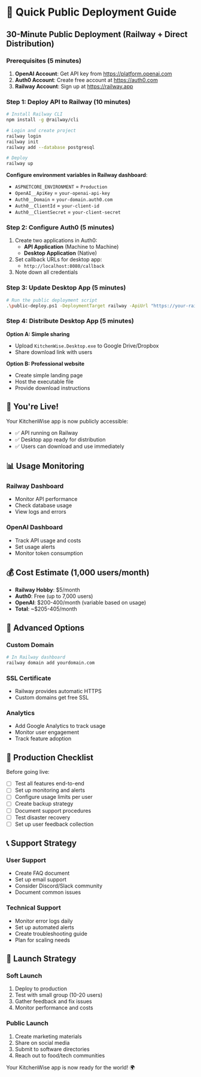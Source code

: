 # 🚀 Quick Public Deployment Guide

## 30-Minute Public Deployment (Railway + Direct Distribution)

### Prerequisites (5 minutes)
1. **OpenAI Account**: Get API key from https://platform.openai.com
2. **Auth0 Account**: Create free account at https://auth0.com
3. **Railway Account**: Sign up at https://railway.app

### Step 1: Deploy API to Railway (10 minutes)
```bash
# Install Railway CLI
npm install -g @railway/cli

# Login and create project
railway login
railway init
railway add --database postgresql

# Deploy
railway up
```

**Configure environment variables in Railway dashboard**:
- `ASPNETCORE_ENVIRONMENT` = `Production`
- `OpenAI__ApiKey` = `your-openai-api-key`
- `Auth0__Domain` = `your-domain.auth0.com`
- `Auth0__ClientId` = `your-client-id`
- `Auth0__ClientSecret` = `your-client-secret`

### Step 2: Configure Auth0 (5 minutes)
1. Create two applications in Auth0:
   - **API Application** (Machine to Machine)
   - **Desktop Application** (Native)
2. Set callback URLs for desktop app:
   - `http://localhost:8080/callback`
3. Note down all credentials

### Step 3: Update Desktop App (5 minutes)
```bash
# Run the public deployment script
.\public-deploy.ps1 -DeploymentTarget railway -ApiUrl "https://your-railway-app.up.railway.app"
```

### Step 4: Distribute Desktop App (5 minutes)
**Option A: Simple sharing**
- Upload `KitchenWise.Desktop.exe` to Google Drive/Dropbox
- Share download link with users

**Option B: Professional website**
- Create simple landing page
- Host the executable file
- Provide download instructions

## 🎉 You're Live!

Your KitchenWise app is now publicly accessible:
- ✅ API running on Railway
- ✅ Desktop app ready for distribution
- ✅ Users can download and use immediately

## 📊 Usage Monitoring

### Railway Dashboard
- Monitor API performance
- Check database usage
- View logs and errors

### OpenAI Dashboard
- Track API usage and costs
- Set usage alerts
- Monitor token consumption

## 💰 Cost Estimate (1,000 users/month)
- **Railway Hobby**: $5/month
- **Auth0**: Free (up to 7,000 users)
- **OpenAI**: $200-400/month (variable based on usage)
- **Total**: ~$205-405/month

## 🔧 Advanced Options

### Custom Domain
```bash
# In Railway dashboard
railway domain add yourdomain.com
```

### SSL Certificate
- Railway provides automatic HTTPS
- Custom domains get free SSL

### Analytics
- Add Google Analytics to track usage
- Monitor user engagement
- Track feature adoption

## 🚨 Production Checklist

Before going live:
- [ ] Test all features end-to-end
- [ ] Set up monitoring and alerts
- [ ] Configure usage limits per user
- [ ] Create backup strategy
- [ ] Document support procedures
- [ ] Test disaster recovery
- [ ] Set up user feedback collection

## 📞 Support Strategy

### User Support
- Create FAQ document
- Set up email support
- Consider Discord/Slack community
- Document common issues

### Technical Support
- Monitor error logs daily
- Set up automated alerts
- Create troubleshooting guide
- Plan for scaling needs

## 🎯 Launch Strategy

### Soft Launch
1. Deploy to production
2. Test with small group (10-20 users)
3. Gather feedback and fix issues
4. Monitor performance and costs

### Public Launch
1. Create marketing materials
2. Share on social media
3. Submit to software directories
4. Reach out to food/tech communities

Your KitchenWise app is now ready for the world! 🌍

